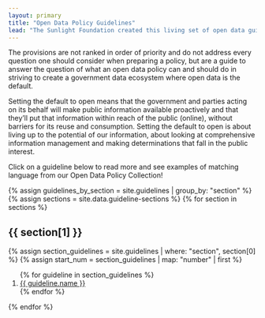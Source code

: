```yaml
---
layout: primary
title: "Open Data Policy Guidelines"
lead: "The Sunlight Foundation created this living set of open data guidelines to address: what data should be public, how to make data public, and how to implement policy."
---
```


The provisions are not ranked in order of priority and do not address every question one should consider when preparing a policy, but are a guide to answer the question of what an open data policy can and should do in striving to create a government data ecosystem where open data is the default.

Setting the default to open means that the government and parties acting on its behalf will make public information available proactively and that they’ll put that information within reach of the public (online), without barriers for its reuse and consumption. Setting the default to open is about living up to the potential of our information, about looking at comprehensive information management and making determinations that fall in the public interest.

<div class="funfact-blockquote">
Click on a guideline below to read more and see examples of matching language from our Open Data Policy Collection!
</div>

{% assign guidelines_by_section = site.guidelines | group_by: "section" %}
{% assign sections = site.data.guideline-sections %}
{% for section in sections %}
  <h2>{{ section[1] }}</h2>
  {% assign section_guidelines = site.guidelines | where: "section", section[0] %}
  {% assign start_num = section_guidelines | map: "number" | first %}
  <ol start="{{ start_num }}">
  {% for guideline in section_guidelines %}
    <li><a href="{{ site.baseurl }}{{ guideline.url }}">{{ guideline.name }}</a></li>
  {% endfor %}
  </ol>
{% endfor %}

